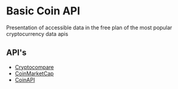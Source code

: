 # Basic Coin API

Presentation of accessible data in the free plan of the most popular cryptocurrency data apis

## API's

* [Cryptocompare](https://www.cryptocompare.com/api/)
* [CoinMarketCap](https://pro.coinmarketcap.com/)
* [CoinAPI](https://www.coinapi.io/)
